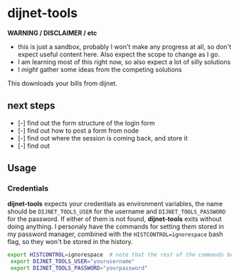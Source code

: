 # dijnet-tools

**WARNING / DISCLAIMER / etc**
* this is just a sandbox, probably I won't make any progress at all, so don't expect useful content here. Also expect the scope to change as I go.
* I am learning most of this right now, so also expect a lot of silly solutions
* I *might* gather some ideas from the competing solutions

This downloads your bills from dijnet.


## next steps
* [-] find out the form structure of the login form
* [-] find out how to post a form from node
* [-] find out where the session is coming back, and store it
* [-] find out 

## Usage

### Credentials

**dijnet-tools** expects your credentials as environment variables, the name should be `DIJNET_TOOLS_USER` for the username and `DIJNET_TOOLS_PASSWORD` for the password. If either of them is not found, **dijnet-tools** exits without doing anything.
I personaly have the commands for setting them stored in my password manager, combined with the `HISTCONTROL=ignorespace` bash flag, so they won't be stored in the history.
```bash
export HISTCONTROL=ignorespace  # note that the rest of the commands begin with a space
 export DIJNET_TOOLS_USER="yourusername"
 export DIJNET_TOOLS_PASSWORD="yourpassword"
```

